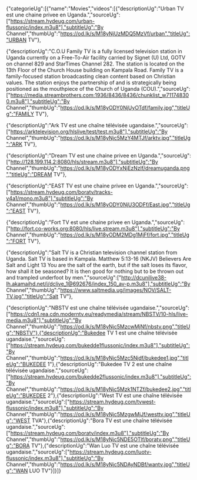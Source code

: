 {"categorieUg":[{"name":"Movies","videos":[{"descriptionUg":"Urban TV est une chaine privee en Uganda.","sourceUg":["https://stream.hydeug.com/urban-flussonic/index.m3u8"],"subtitleUg":"By Channel","thumbUg":"https://od.lk/s/M18yNjUzMDQ5MzVf/urban","titleUg":"URBAN TV"},

{"descriptionUg":"C.O.U Family TV is a fully licensed television station in Uganda currently on a Free-To-Air facility carried by Signet (U) Ltd, GOTV on channel 829 and StarTimes Channel 282. The station is located on the 13th Floor of the Church House building on Kampala Road. Family TV  is a family-focused station broadcasting clean content based on Christian values. The station enjoys the partnership of and is strategically being positioned as the mouthpiece of the Church of Uganda (COU).","sourceUg":["https://media.streambrothers.com:1936/8436/8436/chunklist_w711748300.m3u8"],"subtitleUg":"By Channel","thumbUg":"https://od.lk/s/M18yODY0NjUyOTdf/family.jpg","titleUg":"FAMILY TV"},

{"descriptionUg":"Ark TV est une chaîne télévisée ugandaise.","sourceUg":["https://arktelevision.org/hlslive/test/test.m3u8"],"subtitleUg":"By Channel","thumbUg":"https://od.lk/s/M18yNjc5MzY4MTJf/arktv.jpg","titleUg":"ARK TV"},

{"descriptionUg":"Dream TV est une chaine privee en Uganda.","sourceUg":["http://128.199.114.2:8080/hls/stream.m3u8"],"subtitleUg":"By Channel","thumbUg":"https://od.lk/s/M18yODYxNjEzNzlf/dreamuganda.png","titleUg":"DREAM TV"},

{"descriptionUg":"EAST TV est une chaine privee en Uganda.","sourceUg":["https://stream.hydeug.com/boratv/tracks-v4a1/mono.m3u8"],"subtitleUg":"By Channel","thumbUg":"https://od.lk/s/M18yODY0NjU3ODFf/East.jpg","titleUg":"EAST TV"},

{"descriptionUg":"Fort TV est une chaine privee en Uganda.","sourceUg":["http://fort.co-works.org:8080/hls/live.stream.m3u8"],"subtitleUg":"By Channel","thumbUg":"https://od.lk/s/M18yODM2MDg1MjFf/fort.jpg","titleUg":"FORT TV"},

{"descriptionUg":"Salt TV is a Christian television channel station from Uganda. Salt TV is based in Kampala. Matthew 5:13-16 (NKJV) Believers Are Salt and Light 13 You are the salt of the earth, but if the salt loses its flavor, how shall it be seasoned? It is then good for nothing but to be thrown out and trampled underfoot by men.","sourceUg":["http://dcunilive38-lh.akamaihd.net/i/dclive_1@692676/index_150_av-p.m3u8"],"subtitleUg":"By Channel","thumbUg":"https://www.saltmedia.ug/images/NOV/SALT-TV.jpg","titleUg":"Salt TV"},

{"descriptionUg":"NBSTV est une chaîne télévisée ugandaise.","sourceUg":["https://cdn1.rea.cdn.moderntv.eu/readymedia/stream/NBSTV/10-hls/live-media.m3u8"],"subtitleUg":"By Channel","thumbUg":"https://od.lk/s/M18yNjc5MzcwMjNf/nbstv.png","titleUg":"NBSTV"},{"descriptionUg":"Bukedee TV 1 est une chaîne télévisée ugandaise.","sourceUg":["https://stream.hydeug.com/bukedde1flussonic/index.m3u8"],"subtitleUg":"By Channel","thumbUg":"https://od.lk/s/M18yNjc5Mzc5Njdf/bukedee1.jpg","titleUg":"BUKEDEE 1"},{"descriptionUg":"Bukedee TV 2 est une chaîne télévisée ugandaise.","sourceUg":["https://stream.hydeug.com/bukedde2flussonic/index.m3u8"],"subtitleUg":"By Channel","thumbUg":"https://od.lk/s/M18yNjc5Mzk1NTZf/bukedee2.jpg","titleUg":"BUKEDEE 2"},{"descriptionUg":"West TV est une chaîne télévisée ugandaise.","sourceUg":["https://stream.hydeug.com/tvwest-flussonic/index.m3u8"],"subtitleUg":"By Channel","thumbUg":"https://od.lk/s/M18yNjc5MzgwMjJf/westtv.jpg","titleUg":"WEST TVA"},{"descriptionUg":"Bora TV est une chaîne télévisée ugandaise.","sourceUg":["https://stream.hydeug.com/boratv/index.m3u8"],"subtitleUg":"By Channel","thumbUg":"https://od.lk/s/M18yNjc5NDE5OTlf/boratv.png","titleUg":"BORA TV"},{"descriptionUg":"Wan Luo TV est une chaîne télévisée ugandaise.","sourceUg":["https://stream.hydeug.com/luotv-flussonic/index.m3u8"],"subtitleUg":"By Channel","thumbUg":"https://od.lk/s/M18yNjc5NDAyNDBf/wantv.jpg","titleUg":"WAN LUO TV"}]}]}
